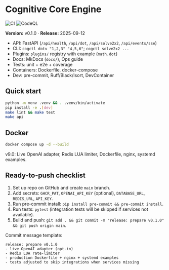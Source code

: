 # Cognitive Core Engine

![CI](https://github.com/neuron7x/cognitive-core-engine/actions/workflows/ci.yml/badge.svg)
![CodeQL](https://github.com/neuron7x/cognitive-core-engine/actions/workflows/codeql.yml/badge.svg)

**Version:** v0.1.0 · **Release:** 2025-09-12

- API: FastAPI (`/api/health`, `/api/dot`, `/api/solve2x2`, `/api/events/sse`)
- CLI: `cogctl dotv "1,2,3" "4,5,6"`; `cogctl solve2x2 ...`
- Plugins: `plugins/` registry with example (`math.dot`)
- Docs: MkDocs (`docs/`), Ops guide
- Tests: unit + e2e + coverage
- Containers: Dockerfile, docker-compose
- Dev: pre-commit, Ruff/Black/Isort, DevContainer

## Quick start
```bash
python -m venv .venv && . .venv/bin/activate
pip install -e .[dev]
make lint && make test
make api
```

## Docker
```bash
docker compose up -d --build
```


v9.0: Live OpenAI adapter, Redis LUA limiter, Dockerfile, nginx, systemd examples.


## Ready-to-push checklist
1. Set up repo on GitHub and create `main` branch.
2. Add secrets: `GHCR_PAT`, `OPENAI_API_KEY` (optional), `DATABASE_URL`, `REDIS_URL`, `API_KEY`.
3. Run pre-commit install: `pip install pre-commit && pre-commit install`.
4. Run tests: `pytest` (integration tests will be skipped if services not available).
5. Build and push: `git add . && git commit -m "release: prepare v0.1.0" && git push origin main`.

Commit message template:
```
release: prepare v0.1.0
- live OpenAI adapter (opt-in)
- Redis LUA rate-limiter
- production Dockerfile + nginx + systemd examples
- tests adjusted to skip integrations when services missing
```

